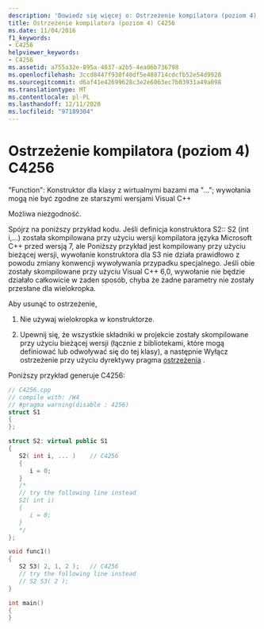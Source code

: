 ```yaml
---
description: 'Dowiedz się więcej o: Ostrzeżenie kompilatora (poziom 4) C4256'
title: Ostrzeżenie kompilatora (poziom 4) C4256
ms.date: 11/04/2016
f1_keywords:
- C4256
helpviewer_keywords:
- C4256
ms.assetid: a755a32e-895a-4837-a2b5-4ea06b736798
ms.openlocfilehash: 3ccd8447f930f40df5e488714cdcfb52e54d9928
ms.sourcegitcommit: d6af41e42699628c3e2e6063ec7b03931a49a098
ms.translationtype: MT
ms.contentlocale: pl-PL
ms.lasthandoff: 12/11/2020
ms.locfileid: "97189304"
---
```

# <a name="compiler-warning-level-4-c4256"></a>Ostrzeżenie kompilatora (poziom 4) C4256

"Function": Konstruktor dla klasy z wirtualnymi bazami ma "..."; wywołania mogą nie być zgodne ze starszymi wersjami Visual C++

Możliwa niezgodność.

Spójrz na poniższy przykład kodu. Jeśli definicja konstruktora S2:: S2 (int i,...) została skompilowana przy użyciu wersji kompilatora języka Microsoft C++ przed wersją 7, ale Poniższy przykład jest kompilowany przy użyciu bieżącej wersji, wywołanie konstruktora dla S3 nie działa prawidłowo z powodu zmiany konwencji wywoływania przypadku specjalnego. Jeśli obie zostały skompilowane przy użyciu Visual C++ 6,0, wywołanie nie będzie działało całkowicie w żaden sposób, chyba że żadne parametry nie zostały przesłane dla wielokropka.

Aby usunąć to ostrzeżenie,

1. Nie używaj wielokropka w konstruktorze.

1. Upewnij się, że wszystkie składniki w projekcie zostały skompilowane przy użyciu bieżącej wersji (łącznie z bibliotekami, które mogą definiować lub odwoływać się do tej klasy), a następnie Wyłącz ostrzeżenie przy użyciu dyrektywy pragma [ostrzeżenia](../../preprocessor/warning.md) .

Poniższy przykład generuje C4256:

```cpp
// C4256.cpp
// compile with: /W4
// #pragma warning(disable : 4256)
struct S1
{
};

struct S2: virtual public S1
{
   S2( int i, ... )    // C4256
   {
      i = 0;
   }
   /*
   // try the following line instead
   S2( int i)
   {
      i = 0;
   }
   */
};

void func1()
{
   S2 S3( 2, 1, 2 );   // C4256
   // try the following line instead
   // S2 S3( 2 );
}

int main()
{
}
```
